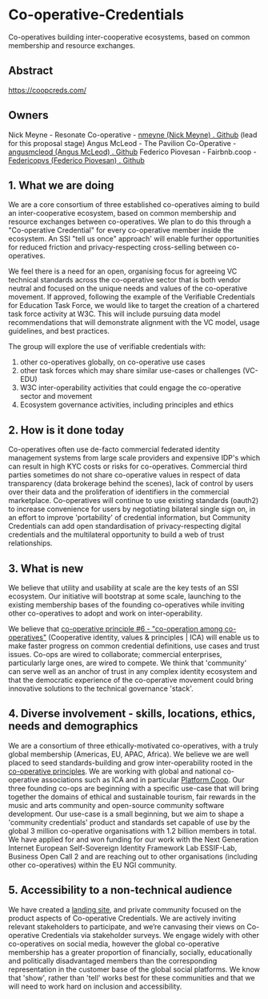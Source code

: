 # Co-operative-Credentials
Co-operatives building inter-cooperative ecosystems, based on common membership and resource exchanges.

## Abstract

https://coopcreds.com/

## Owners
Nick Meyne - Resonate Co-operative - [nmeyne (Nick Meyne) . Github](https://github.com/nmeyne)  (lead for this proposal stage)
Angus McLeod - The Pavilion Co-Operative - [angusmcleod (Angus McLeod) . Github](https://github.com/angusmcleod)
Federico Piovesan - Fairbnb.coop - [Federicopvs (Federico Piovesan) . Github](https://github.com/Federicopvs)

## 1. What we are doing
We are a core consortium of three established co-operatives aiming to build an inter-cooperative ecosystem, based on common membership and resource exchanges between co-operatives. We plan to do this through a  "Co-operative Credential" for every co-operative member inside the ecosystem. An SSI "tell us once" approach' will enable further opportunities for reduced friction and privacy-respecting cross-selling between co-operatives.

We feel there is a need for an open, organising focus for agreeing VC technical standards across the co-operative sector that is both vendor neutral and focused on the unique needs and values of the co-operative movement. If approved, following the example of the Verifiable Credentials for Education Task Force, we would like to target the creation of a chartered task force activity at W3C.  This will include pursuing data model recommendations that will demonstrate alignment with the VC model, usage guidelines, and best practices.

The group will explore the use of verifiable credentials with:
1. other co-operatives globally, on co-operative use cases
2. other task forces which may share similar use-cases or challenges (VC-EDU)
3. W3C inter-operability activities that could engage the co-operative sector and movement
4. Ecosystem governance activities, including principles and ethics

## 2. How is it done today
Co-operatives often use de-facto commercial federated identity management systems from large scale providers and expensive IDP's which can result in high KYC costs or risks for co-operatives.  Commercial third parties sometimes do not share co-operative values in respect of data transparency (data brokerage behind the scenes), lack of control by users over their data and the proliferation of identifiers in the commercial marketplace.  Co-operatives will continue to use existing standards (oauth2) to increase convenience for users by negotiating bilateral single sign on, in an effort to improve 'portability' of credential information, but Community Credentials can add open standardisation of privacy-respecting digital credentials and the multilateral opportunity to build a web of trust relationships.

## 3. What is new
We believe that utility and usability at scale are the key tests of an SSI ecosystem.  Our initiative will bootstrap at some scale, launching to the existing membership bases of the founding co-operatives while inviting other co-operatives to adopt and work on inter-operability.

We believe that [co-operative principle #6 - "co-operation among co-operatives"](https://www.ica.coop/en/cooperatives/cooperative-identity) (Cooperative identity, values & principles | ICA) will enable us to make faster progress on common credential definitions, use cases and trust issues.  Co-ops are wired to collaborate; commercial enterprises, particularly large ones, are wired to compete.  We think that 'community' can serve well as an anchor of trust in any complex identity ecosystem and that  the democratic experience of the co-operative movement could bring innovative solutions to the technical governance 'stack'.

## 4. Diverse involvement - skills, locations, ethics, needs and demographics
We are a consortium of three ethically-motivated co-operatives, with a truly global membership (Americas, EU, APAC, Africa).   We believe we are well placed to seed standards-building and grow inter-operability rooted in the [co-operative principles](https://www.ica.coop/en/cooperatives/cooperative-identity).  We are working with global and national co-operative associations such as ICA and in particular [Platform.Coop](https://platform.coop/). Our three founding co-ops are beginning with a specific use-case that will bring together the domains of ethical and sustainable tourism, fair rewards in the music and arts community and open-source community software development. Our use-case is a small beginning, but we aim to shape a 'community credentials' product and standards set capable of use by the global 3 million co-operative organisations with 1.2 billion members in total.   We have applied for and won funding for our work with the Next Generation Internet European Self-Sovereign Identity Framework Lab ESSIF-Lab, Business Open Call 2 and are reaching out to other organisations (including other co-operatives) within the EU NGI community.

## 5. Accessibility to a non-technical audience
We have created a [landing site](https://coopcreds.com/), and private community focused on the product aspects of Co-operative Credentials. We are actively inviting relevant stakeholders to participate, and we’re canvasing their views on Co-operative Credentials via stakeholder surveys.  We engage widely with other co-operatives on social media, however the global co-operative membership has a greater proportion of financially, socially, educationally and politically disadvantaged members than the corresponding representation in the customer base of the global social platforms.  We know that 'show', rather than 'tell' works best for these communities and that we will need to work hard on inclusion and accessibility.

